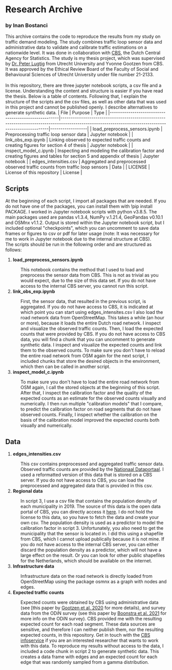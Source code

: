 # Research Archive
### by Inan Bostanci
This archive contains the code to reproduce the results from my study on traffic demand modeling. The study combines traffic loop sensor data and administrative data to validate and calibrate traffic estimations on a nationwide level. It was done in collaboration with [CBS](https://www.cbs.nl/en-gb), the Dutch Central Agency for Statistics. The study is my thesis project, which was supervised by [Dr. Peter Lugtig](https://www.uu.nl/staff/plugtig) from Utrecht University and Yvonne Gootzen from CBS. It was approved by the Ethical Review Board of the Faculty of Social and Behavioural Sciences of Utrecht University under file number 21-2133. 
</br> 
</br>
In this repository, there are three jupyter notebook scripts, a csv file and a license. Understanding the content and structure is easier if you have read the thesis.
Below is a table of contents. Following that, I explain the structure of the scripts and the csv files, as well as other data that was used in this project and cannot be published openly. I describe alternatives to generate synthetic data. 
| File                                                | Purpose                                                                                                                                              | Type             |
|-----------------------------------------------------|------------------------------------------------------------------------------------------------------------------------------------------------------|------------------|
| load_preprocess_sensors.ipynb                       | Preprocessing traffic loop sensor data                                                                                                               | Jupyter notebook |
| link_obs_exp.ipynb                                  | Linking observed to expected traffic counts and creating figures for section 4 of thesis                                                             | Jupyter notebook |
| inspect_model_c.ipynb                               | Inspecting and modeling the calibration factor and creating figures and tables for section 5 and appendix of thesis                                  | Jupyter notebook |
| edges_intensities.csv                               | Aggregated and preprocessed observed traffic counts from traffic loop sensors                                                                        | Data             |
| LICENSE                                             | License of this repository                                                                                                                           | License          |

## Scripts
At the beginning of each script, I import all packages that are needed. If you do not have one of the packages, you can install them with !pip install PACKAGE. I worked in Jupyter notebook scripts with python v3.8.5. The main packages used are pandas v1.3.4, NumPy v.1.21.4, GeoPandas v0.10.1 and OSMnx v1.1.2. Output is stored within the Jupyter notebook script, but I included optional "checkpoints", which you can uncomment to save data frames or figures to csv or pdf for later usage (note: It was necessary for me to work in Jupyter notebook due to the internal structure at CBS).
</br>The scripts should be run in the following order and are structured as follows:
<ol>
  <li><b>load_preprocess_sensors.ipynb</b></li>
  <ol>
     This notebook contains the method that I used to load and preprocess the sensor data from CBS. This is not as trivial as you would expect, due to the size of this data set. If you do not have access to the internal CBS server, you cannot run this script.
    </ol>
  <li><b>link_obs_exp.ipynb</b></li>
   <ol>
  First, the sensor data, that resulted in the previous script, is aggregated. 
  If you do not have access to CBS, it is indicated at which point you can start using edges_intensites.csv
  I also load the road network data from OpenStreetMap. This takes a while (an hour or more), because it loads the entire Dutch road network.
  I inspect and visualize the observed traffic counts.
  Then, I load the expected counts that were provided by CBS. 
  If you do not have access to CBS data, you will find a chunk that you can uncomment to generate synthetic data.
  I inspect and visualize the expected counts and link them to the observed counts. 
  To make sure you don't have to reload the entire road network from OSM again for the next script, I included chunks that store the desired objects in the environment, which then can be called in another script.
     </ol>
  <li><b>inspect_model_c.ipynb</b></li>
   <ol>
     To make sure you don't have to load the entire road network from OSM again, I call the stored objects at the beginning of this script.
     After that, I inspect the calibration factor and the quality of the expected counts as an estimate for the observed counts visually and numerically.
     I then run multiple "calibration models" that I compare, to predict the calibration factor on road segments that do not have observed counts.
     Finally, I inspect whether the calibration on the basis of the calibration model improved the expected counts both visually and numerically.
     </ol>
</ol>

## Data
<ol>
  <li><b>edges_intensities.csv</b></li>
  <ol>
This csv contains preprocessed and aggregated traffic sensor data. Observed traffic counts are provided by the <a href=https://www.ndw.nu/>Nationaal Dataportaal</a>. I used a reformatted version of this data that is stored on a CBS server. If you do not have access to CBS, you can load the preprocessed and aggregated data that is provided in this csv.
  </ol>
  <li><b>Regional data</b></li>
  <ol>
    In script 3, I use a csv file that contains the population density of each municipality in 2019. The source of this data is the open data portal of CBS, you can directly access it <a href=https://opendata.cbs.nl/statline/#CBS/nl/dataset/70072ned/table?dl=5A35F">here</a>. I do not hold the license to this data, so you have to fetch the data and create your own csv. The population density is used as a predictor to model the calibration factor in script 3. Unfortunately, you also need to get the municipality that the sensor is located in. I did this using a shapefile from CBS, which I cannot upload publically because it is not mine. If you do not have access to the internal CBS server, you can either discard the population density as a predictor, which will not have a large effect on the result. Or you can look for other public shapefiles for the Netherlands, which should be available on the internet. 
  </ol>
  <li><b>Infrastructure data</b></li>
  <ol>
    Infrastructure data on the road network is directly loaded from OpenStreetMap using the package osmnx as a graph with nodes and edges. 
  </ol>
  <li><b>Expected traffic counts</b></li>
  <ol>
  Expected counts were obtained by CBS using administrative data (see [this paper by <a href=https://www.cbs.nl/-/media/innovatie/combining-data-sources-to-gain-new-insights-in-mobility-v2.pdf>Gootzen et al. 2020</a> for more details), 
and survey data from the ODiN survey (see this paper by <a href=https://www.cbs.nl/-/media/_pdf/2021/44/mobility-trends-2021-report-v3.pdf>Boonstra et al. 2021</a> for more info on the ODiN survey). CBS provided me with the resulting expected count for each road segment. These data sources are sensitive, and therefore I can neither publish them, nor the resulting expected counts, in this repository. Get in touch with the <a href=https://www.cbs.nl/en-gb/about-us/contact/infoservice>CBS infoservice</a> if you are an interested researcher that wants to work with this data. To reproduce my results without access to the data, I included a code chunk in script 2 to generate synthetic data. This creates a data frame with edges and an expected count for each edge that was randomly sampled from a gamma distribution.  
  </ol>
  </ol>
